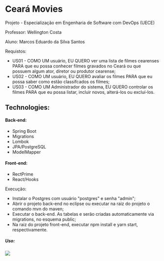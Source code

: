 # Ceará Movies

Projeto - Especialização em Engenharia de Software com DevOps (UECE)

Professor: Wellington Costa

Aluno: Marcos Eduardo da Silva Santos

Requistos:
- US01 - COMO UM usuário, EU QUERO ver uma lista de filmes cearenses PARA que eu possa conhecer filmes gravados no Ceará ou que possuem algum ator, diretor ou produtor cearense;
- US02 - COMO UM usuário, EU QUERO avaliar os filmes PARA que eu possa saber como estão classifcados os filmes; 
- US03 - COMO UM Administrador do sistema, EU QUERO controlar os filmes PARA que eu possa listar, incluir novos, alterá-los ou excluí-los.

## Technologies:

#### Back-end:
 - Spring Boot
 - Migrations 
 - Lombok
 - JPA/PostgreSQL
 - ModelMapper
 
#### Front-end:
 - RectPrime
 - React/Hooks
 
Execução:
 - Instalar o Postgres com usuário "postgres" e senha "admin";
 - Abrir o projeto back-end no eclipse ou executar na raiz do projeto o comando mvn do maven;
 - Executar o back-end. As tabelas e serão criadas automaticamente via migrations, no esquema public;
 - Na raiz do projeto front-end, executar npm install e yarn start, respectivamente.
 


##### Uso:

![](ceara-movies.gif)

 
